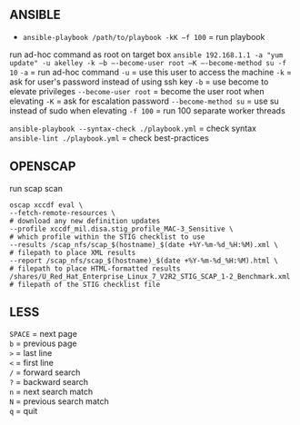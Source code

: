 
## ANSIBLE 

- `ansible-playbook /path/to/playbook -kK –f 100` = run playbook

run ad-hoc command as root on target box
`ansible 192.168.1.1 -a "yum update" -u akelley -k –b –-become-user root –K –-become-method su -f 10`
  `-a`                 = run ad-hoc command
  `-u`                 = use this user to access the machine
  `-k`                 = ask for user's password instead of using ssh key
  `-b`                 = use become to elevate privileges
  `--become-user root` = become the user root when elevating
  `-K`                 = ask for escalation password
  `--become-method su` = use su instead of sudo when elevating
  `-f 100`             = run 100 separate worker threads

`ansible-playbook --syntax-check ./playbook.yml` = check syntax  
`ansible-lint ./playbook.yml`                    = check best-practices


## OPENSCAP  

run scap scan
  ```
  oscap xccdf eval \
  --fetch-remote-resources \                                            # download any new definition updates
  --profile xccdf_mil.disa.stig_profile_MAC-3_Sensitive \               # which profile within the STIG checklist to use
  --results /scap_nfs/scap_$(hostname)_$(date +%Y-%m-%d_%H:%M).xml \    # filepath to place XML results
  --report /scap_nfs/scap_$(hostname)_$(date +%Y-%m-%d_%H:%M).html \    # filepath to place HTML-formatted results
  /shares/U_Red_Hat_Enterprise_Linux_7_V2R2_STIG_SCAP_1-2_Benchmark.xml # filepath of the STIG checklist file
  ```


## LESS 

`SPACE` = next page  
`b`     = previous page  
`>`     = last line  
`<`     = first line  
`/`     = forward search  
`?`     = backward search  
`n`     = next search match  
`N`     = previous search match  
`q`     = quit

